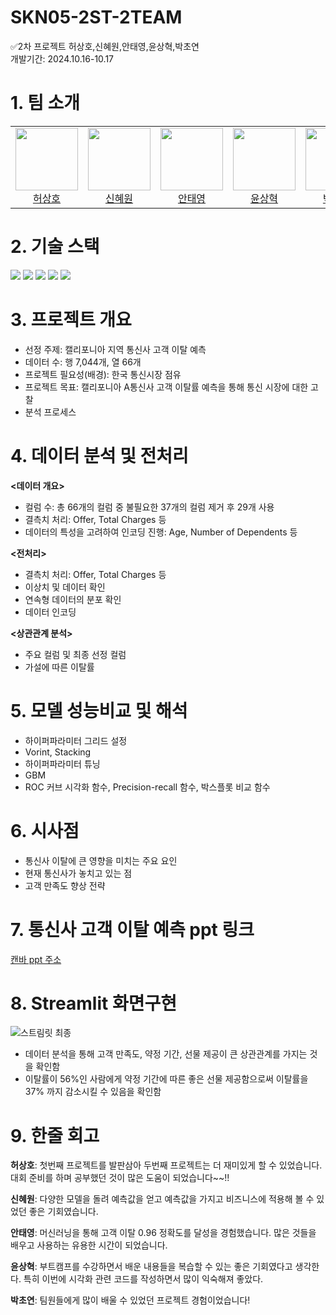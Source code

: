 # SKN05-2ST-2TEAM
✅2차 프로젝트
허상호,신혜원,안태영,윤상혁,박초연<br>
개발기간: 2024.10.16-10.17

# 1. 팀 소개
<table align=center>
  <tbody>
    <tr>
      <td align="center">
        <div>
          <img src="https://cdn.discordapp.com/attachments/1295905336607375404/1296392221632761856/image.jpg?ex=67121ed7&is=6710cd57&hm=c617ea39f63d9d21077b0bed807b0445d9dcf83f2531a32bdd3c39cfc016cf83&"width="100px;"height="100px;" alt=""/>
          <a href="https://github.com/greatsangho"><div align=center>허상호</div></a>
        </div>
      </td>
      <td align="center">
        <div>
          <img
            src="https://cdn.discordapp.com/attachments/1295905336607375404/1296393429277872158/image0.jpg?ex=67121ff7&is=6710ce77&hm=98fb46e2982c196d4489a79cf31c216b3eff95d450173c9f6393d52f6fc6f93d&"width="100px;" alt=""/>
          <a href="https://github.com/"><div align=center>신혜원</div></a>
        </div>
      </td>
      <td align="center">
        <img src="https://cdn.discordapp.com/attachments/1275735988542378018/1296390947009204334/IMG_6249.jpg?ex=67121da7&is=6710cc27&hm=a06076a4ec56ca236455d95d319653886c4c807b65f7c81548ad3eba792302f3&"width="100px;" alt=""/>
        <a href="https://blog.naver.com/anthony_0502"><div align=center>안태영</div></a>
      </td>
      <td align="center">
        <img src="https://cdn.discordapp.com/attachments/1295905336607375404/1296394252787384383/image0.jpg?ex=671220bb&is=6710cf3b&hm=1a3371c8fc0b18a066568477dea437e72447b42e9dabbd9032a3a54842a73da7&"width="100px;" alt=""/>
        <a href="https://github.com/ggreing"><div align=center>윤상혁</div></a>
      </td>
      <td align="center">
        <img src="https://cdn.discordapp.com/attachments/1295905336607375404/1296395243763273820/image1.jpg?ex=671221a7&is=6710d027&hm=ed0b69e1156459d140a9bb610650f5ec4e3e76a94d80f23c6478ad4974dc77eb&"width="100px;" alt=""/>
        <a href="https://github.com/"><div align=center>박초연</div></a>
      </td>
    </tr>
  </tbody>
</table>

# 2. 기술 스택
<img src="https://img.shields.io/badge/NumPy-013243?style=flat-square&logo=NumPy&logoColor=white"/></a>
<img src="https://img.shields.io/badge/pandas-150458?style=flat-square&logo=pandas&logoColor=white"/></a>
<img src="https://img.shields.io/badge/python-3776AB?style=flat-square&logo=python&logoColor=white"/></a>
<img src="https://img.shields.io/badge/Google Colab-F9AB00?style=flat-square&logo=Google Colab&logoColor=white"/></a>
<img src="https://img.shields.io/badge/streamlit-FF4B4B?style=flat-square&logo=streamlit&logoColor=white"/></a>

# 3. 프로젝트 개요
- 선정 주제: 캘리포니아 지역 통신사 고객 이탈 예측
- 데이터 수: 행 7,044개, 열 66개
- 프로젝트 필요성(배경): 한국 통신시장 점유
- 프로젝트 목표: 캘리포니아 A통신사 고객 이탈률 예측을 통해 통신 시장에 대한 고찰
- 분석 프로세스

# 4. 데이터 분석 및 전처리
**<데이터 개요>**
- 컬럼 수: 총 66개의 컬럼 중 불필요한 37개의 컬럼 제거 후 29개 사용
- 결측치 처리: Offer, Total Charges 등
- 데이터의 특성을 고려하여 인코딩 진행: Age, Number of Dependents 등

**<전처리>**
- 결측치 처리: Offer, Total Charges 등
- 이상치 및 데이터 확인
- 연속형 데이터의 분포 확인
- 데이터 인코딩

**<상관관계 분석>**
- 주요 컬럼 및 최종 선정 컬럼
- 가설에 따른 이탈률

# 5. 모델 성능비교 및 해석
- 하이퍼파라미터 그리드 설정
- Vorint, Stacking
- 하이퍼파라미터 튜닝
- GBM
- ROC 커브 시각화 함수, Precision-recall 함수, 박스플롯 비교 함수

# 6. 시사점
- 통신사 이탈에 큰 영향을 미치는 주요 요인
- 현재 통신사가 놓치고 있는 점
- 고객 만족도 향상 전략

# 7. 통신사 고객 이탈 예측 ppt 링크
<a href="https://www.canva.com/design/DAGTuG1KW4w/Clzo1YJ_lDL_e5stxA1u5w/view?utm_content=DAGTuG1KW4w&utm_campaign=share_your_design&utm_medium=link&utm_source=shareyourdesignpanel#1">캔바 ppt 주소</a>

# 8. Streamlit 화면구현
![스트림릿 최종](https://github.com/user-attachments/assets/cac10952-3b85-4dca-bc11-f8e53dac6f70)

- 데이터 분석을 통해 고객 만족도, 약정 기간, 선물 제공이 큰 상관관계를 가지는 것을 확인함
- 이탈률이 56%인 사람에게 약정 기간에 따른 좋은 선물 제공함으로써 이탈률을 37% 까지 감소시킬 수 있음을 확인함

# 9. 한줄 회고
<!-- 주석 -->
**허상호**: 첫번째 프로젝트를 발판삼아 두번째 프로젝트는 더 재미있게 할 수 있었습니다. 대회 준비를 하며 공부했던 것이 많은 도움이 되었습니다~~!!
<!-- 주석 -->
**신혜원**: 다양한 모델을 돌려 예측값을 얻고 예측값을 가지고 비즈니스에 적용해 볼 수 있었던 좋은 기회였습니다.
<!-- 주석 -->
**안태영**: 머신러닝을 통해 고객 이탈 0.96 정확도를 달성을 경험했습니다. 많은 것들을 배우고 사용하는 유용한 시간이 되었습니다.
<!-- 주석 -->
**윤상혁**: 부트캠프를 수강하면서 배운 내용들을 복습할 수 있는 좋은 기회였다고 생각한다. 특히 이번에 시각화 관련 코드를 작성하면서 많이 익숙해져 좋았다.
<!-- 주석 -->
**박초연**: 팀원들에게 많이 배울 수 있었던 프로젝트 경험이었습니다!
